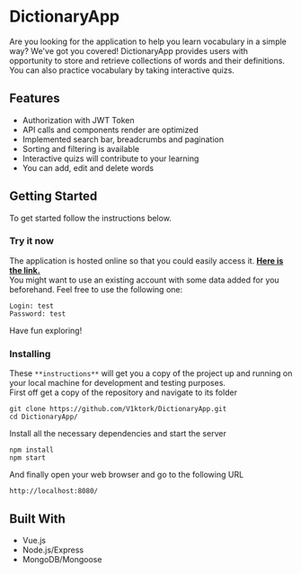 # DictionaryApp

Are you looking for the application to help you learn vocabulary in a simple way? We've got you covered! DictionaryApp provides users with opportunity to store and retrieve collections of words and their definitions. You can also practice vocabulary by taking interactive quizs.

## Features

- Authorization with JWT Token
- API calls and components render are optimized
- Implemented search bar, breadcrumbs and pagination
- Sorting and filtering is available
- Interactive quizs will contribute to your learning
- You can add, edit and delete words

## Getting Started

To get started follow the instructions below.

### Try it now

The application is hosted online so that you could easily access it. [**Here is the link.**](https://dictionaryapp-v1ktork.appspot.com/)  
You might want to use an existing account with some data added for you beforehand. Feel free to use the following one:

```
Login: test
Password: test
```

Have fun exploring!

### Installing

These `**instructions**` will get you a copy of the project up and running on your local machine for development and testing purposes.  
First off get a copy of the repository and navigate to its folder

```
git clone https://github.com/V1ktork/DictionaryApp.git
cd DictionaryApp/
```

Install all the necessary dependencies and start the server

```
npm install
npm start
```

And finally open your web browser and go to the following URL

```
http://localhost:8080/
```

## Built With

- Vue.js
- Node.js/Express
- MongoDB/Mongoose
